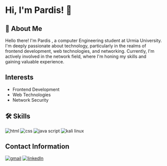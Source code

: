 
# Hi, I'm Pardis! 👋


## 🚀 About Me
Hello there! I'm Pardis , a computer Engineering student at Urmia University. I'm deeply passionate about technology, particularly in the realms of frontend development, web technologies, and networking. Currently, I'm actively involved in the network field, where I'm honing my skills and gaining valuable experience.


## Interests
- Frontend Development
- Web Technologies
- Network Security


## 🛠 Skills
![html](https://img.shields.io/badge/HTML5-E34F26?style=for-the-badge&logo=html5&logoColor=white)
![css](https://img.shields.io/badge/CSS3-1572B6?style=for-the-badge&logo=css3&logoColor=white)
![java script](https://img.shields.io/badge/JavaScript-323330?style=for-the-badge&logo=javascript&logoColor=F7DF1E)
![kali linux](https://img.shields.io/badge/Kali_Linux-557C94?style=for-the-badge&logo=kali-linux&logoColor=white)


## Contact Information
[![gmail](https://img.shields.io/badge/Gmail-D14836?style=for-the-badge&logo=gmail&logoColor=white)](PardisMadad@gmail.com)
[![linkedIn](https://img.shields.io/badge/LinkedIn-0077B5?style=for-the-badge&logo=linkedin&logoColor=white)](linkedin.com/in/pardis-m-8523b42b2)
